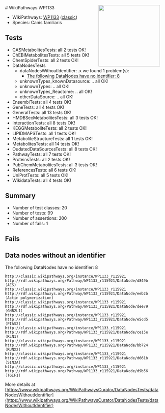 <img style="float: right; width: 200px" src="https://upload.wikimedia.org/wikipedia/commons/thumb/8/83/Wplogo_with_text_500.png/640px-Wplogo_with_text_500.png" />
# WikiPathways WP1133

* WikiPathways: [WP1133](https://wikipathways.org/pathways/WP1133) ([classic](https://classic.wikipathways.org/instance/WP1133))
* Species: Canis familiaris
## Tests
* CASMetabolitesTests: all 2 tests OK!
* ChEBIMetabolitesTests: all 5 tests OK!
* ChemSpiderTests: all 2 tests OK!
* DataNodesTests
    * dataNodesWithoutIdentifier: .x we found 1 problem(s):
        * [The following DataNodes have no identifier: 8](#d2d32fa7)
    * unknownTypes_knownDatasource: .. all OK!
    * unknownTypes: .. all OK!
    * unknownTypes_Reactome: .. all OK!
    * otherDataSource: .. all OK!
* EnsemblTests: all 4 tests OK!
* GeneTests: all 4 tests OK!
* GeneralTests: all 13 tests OK!
* HMDBSecMetabolitesTests: all 3 tests OK!
* InteractionTests: all 8 tests OK!
* KEGGMetaboliteTests: all 2 tests OK!
* LIPIDMAPSTests: all 1 tests OK!
* MetaboliteStructureTests: all 1 tests OK!
* MetabolitesTests: all 14 tests OK!
* OudatedDataSourcesTests: all 8 tests OK!
* PathwayTests: all 7 tests OK!
* ProteinsTests: all 2 tests OK!
* PubChemMetabolitesTests: all 3 tests OK!
* ReferencesTests: all 6 tests OK!
* UniProtTests: all 5 tests OK!
* WikidataTests: all 4 tests OK!


## Summary

* Number of test classes: 20
* Number of tests: 99
* Number of assertions: 200
* Number of fails: 1

## Fails

<a name="d2d32fa7" />

## Data nodes without an identifier

The following DataNodes have no identifier: 8
```
http://classic.wikipathways.org/instance/WP1133_r115921 http://rdf.wikipathways.org/Pathway/WP1133_r115921/DataNode/d849b (AES)
http://classic.wikipathways.org/instance/WP1133_r115921 http://rdf.wikipathways.org/Pathway/WP1133_r115921/DataNode/eeb2b (Actin polymerization)
http://classic.wikipathways.org/instance/WP1133_r115921 http://rdf.wikipathways.org/Pathway/WP1133_r115921/DataNode/dee79 (GNB2L1)
http://classic.wikipathways.org/instance/WP1133_r115921 http://rdf.wikipathways.org/Pathway/WP1133_r115921/DataNode/e5cd5 (PIAS2)
http://classic.wikipathways.org/instance/WP1133_r115921 http://rdf.wikipathways.org/Pathway/WP1133_r115921/DataNode/ce15e (RLN1)
http://classic.wikipathways.org/instance/WP1133_r115921 http://rdf.wikipathways.org/Pathway/WP1133_r115921/DataNode/bb724 (RUNX2)
http://classic.wikipathways.org/instance/WP1133_r115921 http://rdf.wikipathways.org/Pathway/WP1133_r115921/DataNode/d661b (SIN3A)
http://classic.wikipathways.org/instance/WP1133_r115921 http://rdf.wikipathways.org/Pathway/WP1133_r115921/DataNode/d9b56 (TGIF1)
```

More details at [https://www.wikipathways.org/WikiPathwaysCurator/DataNodesTests/dataNodesWithoutIdentifier](https://www.wikipathways.org/WikiPathwaysCurator/DataNodesTests/dataNodesWithoutIdentifier)

